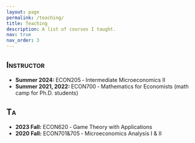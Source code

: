 ```yaml
---
layout: page
permalink: /teaching/
title: Teaching
description: A list of courses I taught.
nav: true
nav_order: 3
---
```


<h2 style="font-variant: small-caps;">Instructor</h2>

* <b>Summer 2024: </b> ECON205 ‑ Intermediate Microeconomics II 
* <b>Summer 2021, 2022: </b> ECON700 ‑ Mathematics for Economists (math camp for Ph.D. students)

<h2 style="font-variant: small-caps;">Ta</h2>

* <b>2023 Fall:</b> ECON620 ‑ Game Theory with Applications 
* <b>2020 Fall:</b> ECON701&705 ‑ Microeconomics Analysis I & II 